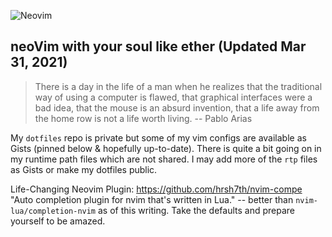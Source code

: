 ![Neovim](https://img.shields.io/badge/editor-Neovim-green?logo=neovim&style=plastic)
## neoVim with your soul like ether (Updated Mar 31, 2021)

>There is a day in the life of a man when he realizes that the traditional way of using a computer is flawed, that graphical interfaces were a bad idea, that the mouse is an absurd invention, that a life away from the home row is not a life worth living. -- Pablo Arias

My `dotfiles` repo is private but some of my vim configs are available as Gists (pinned below & hopefully up-to-date). There is quite a bit going on in my runtime path files which are not shared. I may add more of the `rtp` files as Gists or make my dotfiles public. 

Life-Changing Neovim Plugin: https://github.com/hrsh7th/nvim-compe "Auto completion plugin for nvim that's written in Lua."  -- better than `nvim-lua/completion-nvim` as of this writing. Take the defaults and prepare yourself to be amazed. 
